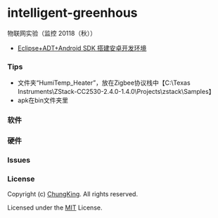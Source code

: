 # intelligent-greenhous
物联网实验（监控 20118（秋））


* [Eclipse+ADT+Android SDK 搭建安卓开发环境](http://www.cnblogs.com/Li-Cheng/p/4335418.html)

### Tips
* 文件夹“HumiTemp_Heater”，放在Zigbee协议栈中【C:\Texas Instruments\ZStack-CC2530-2.4.0-1.4.0\Projects\zstack\Samples】
* apk在bin文件夹里
### 软件


### 硬件

### Issues

### [](https://github.com/HuangCongQing/intelligent-greenhouss#license)License

Copyright (c) [ChungKing](https://github.com/HuangCongQing/intelligent-greenhous). All rights reserved.

Licensed under the [MIT](https://github.com/HuangCongQing/intelligent-greenhous/blob/master/LICENSE) License.